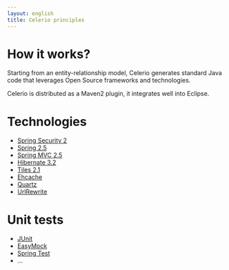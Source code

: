 ```yaml
---
layout: english
title: Celerio principles
---
```

# How it works?
Starting from an entity-relationship model, Celerio generates standard Java code that 
leverages Open Source frameworks and technologies.

Celerio is distributed as a Maven2 plugin, it integrates well into Eclipse.

# Technologies

* <a href="http://static.springframework.org/spring-security/site/">Spring Security 2</a>
* <a href="http://www.springframework.org/">Spring 2.5</a>
* <a href="http://www.springframework.org/">Spring MVC 2.5</a>
* <a href="http://www.hibernate.org">Hibernate 3.2</a>
* <a href="http://tiles.apache.org/">Tiles 2.1</a>
* <a href="http://ehcache.sourceforge.net/">Ehcache</a>
* <a href="http://www.opensymphony.com/quartz/">Quartz</a>
* <a href="http://tuckey.org/urlrewrite/">UrlRewrite</a>

# Unit tests

* <a href="http://www.junit.org/">JUnit</a>
* <a href="http://www.easymock.org/">EasyMock</a>
* <a href="http://static.springframework.org/spring/docs/3.0.x/reference/testing.html">Spring Test</a>
* ...</li>
